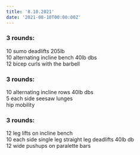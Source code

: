 ```yaml
---
title: '8.10.2021'
date: '2021-08-10T00:00:00Z'
---
```


### 3 rounds:  
10 sumo deadlifts 205lb           
10 alternating incline bench 40lb dbs    
12 bicep curls with the barbell           
  
### 3 rounds:  
10 alternating incline rows 40lb dbs          
5 each side seesaw lunges    
hip mobility             
  
### 3 rounds:  
12 leg lifts on incline bench         
10 each side single leg straight leg deadlifts 40lb db       
12 wide pushups on paralette bars      